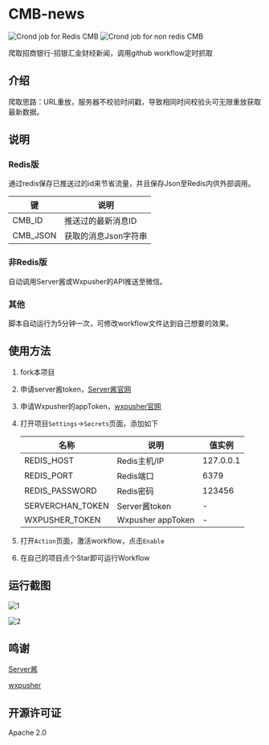 # CMB-news
![Crond job for Redis CMB](https://github.com/LittleJake/CMB-news/workflows/Crond%20job%20for%20Redis%20CMB/badge.svg)
![Crond job for non redis CMB](https://github.com/LittleJake/CMB-news/workflows/Crond%20job%20for%20non%20redis%20CMB/badge.svg)

爬取招商银行-招银汇金财经新闻，调用github workflow定时抓取

## 介绍
爬取思路：URL重放，服务器不校验时间戳，导致相同时间校验头可无限重放获取最新数据。

## 说明
### Redis版
通过redis保存已推送过的id来节省流量，并且保存Json至Redis内供外部调用。


| 键      | 说明              |
| ------- | ---------------- |
| CMB_ID  | 推送过的最新消息ID  |
| CMB_JSON| 获取的消息Json字符串|


### 非Redis版
自动调用Server酱或Wxpusher的API推送至微信。


### 其他
脚本自动运行为5分钟一次，可修改workflow文件达到自己想要的效果。


## 使用方法
1. fork本项目
2. 申请server酱token，[Server酱官网](http://sc.ftqq.com/)
3. 申请Wxpusher的appToken，[wxpusher官网](https://wxpusher.zjiecode.com/docs/#/)
4. 打开项目`Settings`→`Secrets`页面，添加如下
    
    |  名称              | 说明               | 值实例      |
    |  ---------------  | ----------------  | ---------- |
    | REDIS_HOST        | Redis主机/IP       | 127.0.0.1 |
    | REDIS_PORT        | Redis端口          | 6379      |
    | REDIS_PASSWORD    | Redis密码          | 123456    |
    | SERVERCHAN_TOKEN  | Server酱token     | -         |
    | WXPUSHER_TOKEN    | Wxpusher appToken | -         |
    
5. 打开`Action`页面，激活workflow，点击`Enable`
6. 在自己的项目点个Star即可运行Workflow

## 运行截图

![1](https://cdn.jsdelivr.net/gh/LittleJake/blog-static-files@imgs/imgs/20210614143821.jpg)

![2](https://cdn.jsdelivr.net/gh/LittleJake/blog-static-files@imgs/imgs/20210614143822.jpg)

## 鸣谢
[Server酱](http://sc.ftqq.com/)

[wxpusher](https://wxpusher.zjiecode.com/docs/#/)

## 开源许可证
Apache 2.0

